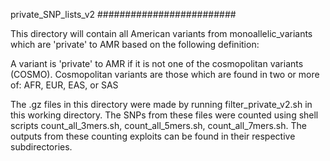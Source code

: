 private_SNP_lists_v2
#########################

This directory will contain all American variants from monoallelic_variants which are 'private' to AMR based on the following definition:

A variant is 'private' to AMR if it is not one of the cosmopolitan variants (COSMO).
Cosmopolitan variants are those which are found in two or more of: AFR, EUR, EAS, or SAS

The .gz files in this directory were made by running filter_private_v2.sh in this working directory.
The SNPs from these files were counted using shell scripts count_all_3mers.sh, count_all_5mers.sh, count_all_7mers.sh. 
The outputs from these counting exploits can be found in their respective subdirectories.


